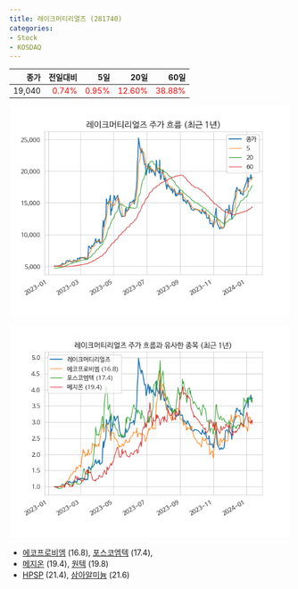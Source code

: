```yaml
---
title: 레이크머티리얼즈 (281740)
categories:
- Stock
- KOSDAQ
---
```


|종가|전일대비|5일|20일|60일|
|---:|-------:|--:|---:|---:|
|19,040|<span style="color: red">0.74%</span>|<span style="color: red">0.95%</span>|<span style="color: red">12.60%</span>|<span style="color: red">38.88%</span>|


<!-- more -->

![281740](/assets/images/stock/281740.png)

![281740](/assets/images/stock/281740_sim.png)

- [에코프로비엠](/247540/) (16.8), [포스코엠텍](/009520/) (17.4),
- [메지온](/140410/) (19.4), [원텍](/336570/) (19.8)
- [HPSP](/403870/) (21.4), [삼아알미늄](/006110/) (21.6)